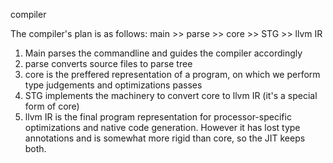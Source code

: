 compiler

The compiler's plan is as follows:
main >> parse >> core >> STG >> llvm IR

1. Main parses the commandline and guides the compiler accordingly
2. parse converts source files to parse tree
3. core is the preffered representation of a program, on which we perform type judgements and optimizations passes
4. STG implements the machinery to convert core to llvm IR (it's a special form of core)
5. llvm IR is the final program representation for processor-specific optimizations and native code generation. However it has lost type annotations and is somewhat more rigid than core, so the JIT keeps both.
